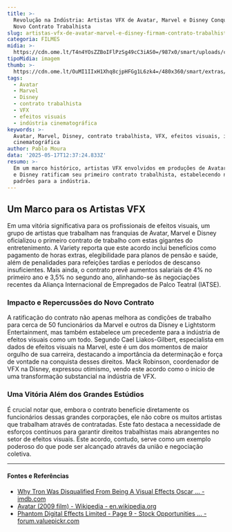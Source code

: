 ```yaml
---
title: >-
  Revolução na Indústria: Artistas VFX de Avatar, Marvel e Disney Conquistam
  Novo Contrato Trabalhista
slug: artistas-vfx-de-avatar-marvel-e-disney-firmam-contrato-trabalhista
categoria: FILMES
midia: >-
  https://cdn.ome.lt/T4n4YOsZZBoIFlPzSg49cC3iAS0=/987x0/smart/uploads/conteudo/fotos/Design_sem_nome_16_xz3NEDr.png
tipoMidia: imagem
thumb: >-
  https://cdn.ome.lt/OuMI1IIxH1Xhq8cjpHFGg1L6zk4=/480x360/smart/extras/conteudos/Design_sem_nome_16_U2uqQxi.png
tags:
  - Avatar
  - Marvel
  - Disney
  - contrato trabalhista
  - VFX
  - efeitos visuais
  - indústria cinematográfica
keywords: >-
  Avatar, Marvel, Disney, contrato trabalhista, VFX, efeitos visuais, indústria
  cinematográfica
author: Pablo Moura
data: '2025-05-17T12:37:24.833Z'
resumo: >-
  Em um marco histórico, artistas VFX envolvidos em produções de Avatar, Marvel
  e Disney ratificam seu primeiro contrato trabalhista, estabelecendo novos
  padrões para a indústria.
---
```


## Um Marco para os Artistas VFX

Em uma vitória significativa para os profissionais de efeitos visuais, um grupo de artistas que trabalham nas franquias de Avatar, Marvel e Disney oficializou o primeiro contrato de trabalho com estas gigantes do entretenimento. A Variety reporta que este acordo inclui benefícios como pagamento de horas extras, elegibilidade para planos de pensão e saúde, além de penalidades para refeições tardias e períodos de descanso insuficientes. Mais ainda, o contrato prevê aumentos salariais de 4% no primeiro ano e 3,5% no segundo ano, alinhando-se às negociações recentes da Aliança Internacional de Empregados de Palco Teatral (IATSE).

### Impacto e Repercussões do Novo Contrato

A ratificação do contrato não apenas melhora as condições de trabalho para cerca de 50 funcionários da Marvel e outros da Disney e Lightstorm Entertainment, mas também estabelece um precedente para a indústria de efeitos visuais como um todo. Segundo Cael Liakos-Gilbert, especialista em dados de efeitos visuais na Marvel, este é um dos momentos de maior orgulho de sua carreira, destacando a importância da determinação e força de vontade na conquista desses direitos. Mack Robinson, coordenador de VFX na Disney, expressou otimismo, vendo este acordo como o início de uma transformação substancial na indústria de VFX.

### Uma Vitória Além dos Grandes Estúdios

É crucial notar que, embora o contrato beneficie diretamente os funcionários dessas grandes corporações, ele não cobre os muitos artistas que trabalham através de contratadas. Este fato destaca a necessidade de esforços contínuos para garantir direitos trabalhistas mais abrangentes no setor de efeitos visuais. Este acordo, contudo, serve como um exemplo poderoso do que pode ser alcançado através da união e negociação coletiva.

---

#### Fontes e Referências

- [Why Tron Was Disqualified From Being A Visual Effects Oscar ... - imdb.com](https://www.imdb.com/news/ni63926106/)
- [Avatar (2009 film) - Wikipedia - en.wikipedia.org](https://en.wikipedia.org/wiki/Avatar_(2009_film))
- [Phantom Digital Effects Limited - Page 9 - Stock Opportunities ... - forum.valuepickr.com](https://forum.valuepickr.com/t/phantom-digital-effects-limited/105008?page=9)
